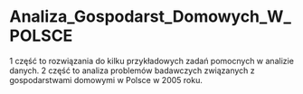 # Analiza_Gospodarst_Domowych_W_POLSCE
1 część to rozwiązania do kilku przykładowych zadań pomocnych w analizie danych.
2 część to analiza problemów badawczych związanych z gospodarstwami domowymi w Polsce w 2005 roku.
